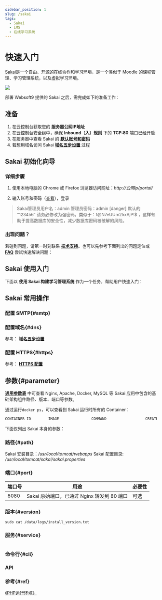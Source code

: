```yaml
---
sidebar_position: 1
slug: /sakai
tags:
  - Sakai
  - LMS
  - 在线学习系统
---
```


# 快速入门

[Sakai](赛课)是一个自由、开源的在线协作和学习环境，是一个类似于 Moodle 的课程管理、学习管理系统，以及虚拟学习环境。

![](https://photogallery.oss.aliyuncs.com/photo/1904996544835414/undefined/ab4c28cc-5f11-49ec-aa09-ec512039b4f5.png)


部署 Websoft9 提供的 Sakai 之后，需完成如下的准备工作：

## 准备

1. 在云控制台获取您的 **服务器公网IP地址** 
2. 在云控制台安全组中，确保 **Inbound（入）规则** 下的 **TCP:80** 端口已经开启
3. 在服务器中查看 Sakai 的 **[默认账号和密码](./setup/credentials#getpw)**  
4. 若想用域名访问  Sakai **[域名五步设置](./dns#domain)** 过程


## Sakai 初始化向导

### 详细步骤

1. 使用本地电脑的 Chrome 或 Firefox 浏览器访问网址：*http://公网ip/portal/*  

2. 输入账号和密码（[查看](./setup/credentials#getpw)），登录

  > Sakai管理员用户名：admin  管理员密码：admin
  > [danger] 默认的 “123456” 请务必修改为强密码，类似于：f@N7eUUm25xAjP!$ ，这样有助于提高数据库的安全性，减少数据库密码被破解的风险。

### 出现问题？

若碰到问题，请第一时刻联系 **[技术支持](./helpdesk)**。也可以先参考下面列出的问题定位或  **[FAQ](./faq#setup)** 尝试快速解决问题：

## Sakai 使用入门

下面以 **使用 Sakai 构建学习管理系统** 作为一个任务，帮助用户快速入门：


## Sakai 常用操作

### 配置 SMTP{#smtp}

### 配置域名{#dns}

参考： **[域名五步设置](./dns#domain)** 

### 配置 HTTPS{#https}

参考： **[HTTPS 配置](./dns#https)**

## 参数{#parameter}

**[通用参数表](./setup/parameter)** 中可查看 Nginx, Apache, Docker, MySQL 等 Sakai 应用中包含的基础架构组件路径、版本、端口等参数。 

通过运行`docker ps`，可以查看到 Sakai 运行时所有的 Container：

```bash
CONTAINER ID        IMAGE               COMMAND                  CREATED             STATUS              PORTS                                NAMES
```


下面仅列出 Sakai 本身的参数：

### 路径{#path}

Sakai 安装目录：*/usr/local/tomcat/webapps*
Sakai 配置目录: */usr/local/tomcat/sakai/sakai.properties*

### 端口{#port}

| 端口号 | 用途                                          | 必要性 |
| ------ | --------------------------------------------- | ------ |
| 8080   | Sakai 原始端口，已通过 Nginx 转发到 80 端口 | 可选   |


### 版本{#version}

```shell
sudo cat /data/logs/install_version.txt
```

### 服务{#service}

```shell
```

### 命令行{#cli}

### API

### 参考{#ref}

 [《PHP运行环境》](./runtime/php) 
